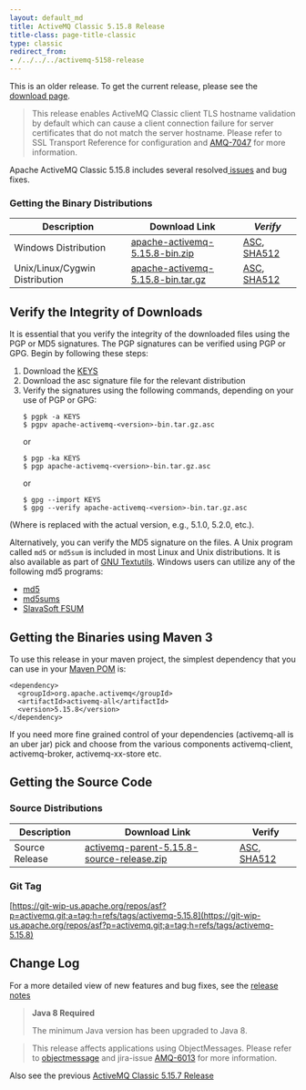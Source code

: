 ```yaml
---
layout: default_md
title: ActiveMQ Classic 5.15.8 Release 
title-class: page-title-classic
type: classic
redirect_from:
- /../../../activemq-5158-release
---
```


<div class="alert alert-warning">
  This is an older release. To get the current release, please see the <a href="{{site.baseurl}}/components/classic/download" class="alert-link">download page</a>.
</div>

> This release enables ActiveMQ Classic client TLS hostname validation by default which can cause a client connection failure for server certificates that do not match the server hostname. Please refer to SSL Transport Reference for configuration and [AMQ-7047](https://issues.apache.org/jira/browse/AMQ-7047?src=confmacro) for more information.

Apache ActiveMQ Classic 5.15.8 includes several resolved[ issues](https://issues.apache.org/jira/secure/ReleaseNote.jspa?projectId=12311210&version=12344359) and bug fixes.

### Getting the Binary Distributions

Description|Download Link|_Verify_
---|---|---
Windows Distribution|[apache-activemq-5.15.8-bin.zip](https://archive.apache.org/dist/activemq/5.15.8/apache-activemq-5.15.8-bin.zip)|[ASC](https://archive.apache.org/dist/activemq/5.15.8/apache-activemq-5.15.8-bin.zip.asc), [SHA512](https://archive.apache.org/dist/activemq/5.15.8/apache-activemq-5.15.8-bin.zip.sha512)
Unix/Linux/Cygwin Distribution|[apache-activemq-5.15.8-bin.tar.gz](https://archive.apache.org/dist/activemq/5.15.8/apache-activemq-5.15.8-bin.tar.gz)|[ASC](https://archive.apache.org/dist/activemq/5.15.8/apache-activemq-5.15.8-bin.tar.gz.asc), [SHA512](https://archive.apache.org/dist/activemq/5.15.8/apache-activemq-5.15.8-bin.tar.gz.sha512)

Verify the Integrity of Downloads
---------------------------------

It is essential that you verify the integrity of the downloaded files using the PGP or MD5 signatures. The PGP signatures can be verified using PGP or GPG. Begin by following these steps:

1.  Download the [KEYS](https://downloads.apache.org/dist/activemq/KEYS)
2.  Download the asc signature file for the relevant distribution
3.  Verify the signatures using the following commands, depending on your use of PGP or GPG:
    ```
    $ pgpk -a KEYS
    $ pgpv apache-activemq-<version>-bin.tar.gz.asc
    ```
    or
    ```
    $ pgp -ka KEYS
    $ pgp apache-activemq-<version>-bin.tar.gz.asc
    ```
    or
    ```
    $ gpg --import KEYS
    $ gpg --verify apache-activemq-<version>-bin.tar.gz.asc
    ```

(Where <version> is replaced with the actual version, e.g., 5.1.0, 5.2.0, etc.).

Alternatively, you can verify the MD5 signature on the files. A Unix program called `md5` or `md5sum` is included in most Linux and Unix distributions. It is also available as part of [GNU Textutils](http://www.gnu.org/software/textutils/textutils.html). Windows users can utilize any of the following md5 programs:

*   [md5](http://www.fourmilab.ch/md5/)
*   [md5sums](http://www.pc-tools.net/win32/md5sums/)
*   [SlavaSoft FSUM](http://www.slavasoft.com/fsum/)

Getting the Binaries using Maven 3
----------------------------------

To use this release in your maven project, the simplest dependency that you can use in your [Maven POM](http://maven.apache.org/guides/introduction/introduction-to-the-pom.html) is:
```
<dependency>
  <groupId>org.apache.activemq</groupId>
  <artifactId>activemq-all</artifactId>
  <version>5.15.8</version>
</dependency>
```
If you need more fine grained control of your dependencies (activemq-all is an uber jar) pick and choose from the various components activemq-client, activemq-broker, activemq-xx-store etc.

Getting the Source Code
-----------------------

### Source Distributions

Description|Download Link|Verify
---|---|---
Source Release|[activemq-parent-5.15.8-source-release.zip](https://archive.apache.org/dist/activemq/5.15.8/activemq-parent-5.15.8-source-release.zip)|[ASC](https://archive.apache.org/dist/activemq/5.15.8/activemq-parent-5.15.8-source-release.zip.asc), [SHA512](https://archive.apache.org/dist/activemq/5.15.8/activemq-parent-5.15.8-source-release.zip.sha512)

### Git Tag

[https://git-wip-us.apache.org/repos/asf?p=activemq.git;a=tag;h=refs/tags/activemq-5.15.8](https://git-wip-us.apache.org/repos/asf?p=activemq.git;a=tag;h=refs/tags/activemq-5.15.8)

Change Log
----------

For a more detailed view of new features and bug fixes, see the [release notes](https://issues.apache.org/jira/secure/ReleaseNote.jspa?projectId=12311210&version=12344359)

> **Java 8 Required**
> 
> The minimum Java version has been upgraded to Java 8.

> This release affects applications using ObjectMessages. Please refer to [objectmessage](objectmessage) and jira-issue [AMQ-6013](https://issues.apache.org/jira/browse/AMQ-6013) for more information.

Also see the previous [ActiveMQ Classic 5.15.7 Release](classic-05-15-07)
